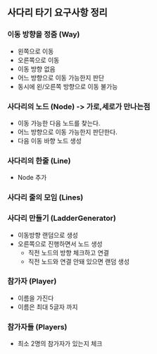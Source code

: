 ## 사다리 타기 요구사항 정리

### 이동 방향을 정줌 (Way)
* 왼쪽으로 이동
* 오른쪽으로 이동
* 이동 방향 없음
* 어느 방향으로 이동 가능한지 판단
* 동시에 왼/오른쪽 방향으로 이동 불가능


### 사다리의 노드 (Node) -> 가로,세로가 만나는점
* 이동 가능한 다음 노드를 찾는다.
* 어느 방향으로 이동 가능한지 판단한다.
* 다음 이동 바향 노드 생성

### 사다리의 한줄 (Line)
* Node 추가

### 사다리 줄의 모임 (Lines)

### 사다리 만들기 (LadderGenerator)
* 이동방향 랜덤으로 생성
* 오른쪽으로 진행하면서 노드 생성
    * 직전 노드의 방향 체크하고 연결
    * 직전 노드와 연결 안돼 있으면 랜덤 생성
    
 ### 참가자 (Player)
 * 이름을 가진다
 * 이름은 최대 5글자 까지

 ### 참가자들 (Players)
 * 최소 2명의 참가자가 있는지 체크 
 
